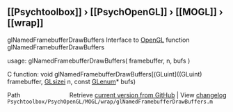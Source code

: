## [[Psychtoolbox]] &#8250; [[PsychOpenGL]] &#8250; [[MOGL]] &#8250; [[wrap]]

glNamedFramebufferDrawBuffers  Interface to [OpenGL](OpenGL) function glNamedFramebufferDrawBuffers  
  
usage:  glNamedFramebufferDrawBuffers( framebuffer, n, bufs )  
  
C function:  void glNamedFramebufferDrawBuffers[(GLuint]((GLuint) framebuffer, [GLsizei](GLsizei) n, const [GLenum](GLenum)\* bufs)  




<div class="code_header" style="text-align:right;">
  <span style="float:left;">Path&nbsp;&nbsp;</span> <span class="counter">Retrieve <a href=
  "https://raw.github.com/Psychtoolbox-3/Psychtoolbox-3/beta/Psychtoolbox/PsychOpenGL/MOGL/wrap/glNamedFramebufferDrawBuffers.m">current version from GitHub</a> | View <a href=
  "https://github.com/Psychtoolbox-3/Psychtoolbox-3/commits/beta/Psychtoolbox/PsychOpenGL/MOGL/wrap/glNamedFramebufferDrawBuffers.m">changelog</a></span>
</div>
<div class="code">
  <code>Psychtoolbox/PsychOpenGL/MOGL/wrap/glNamedFramebufferDrawBuffers.m</code>
</div>

